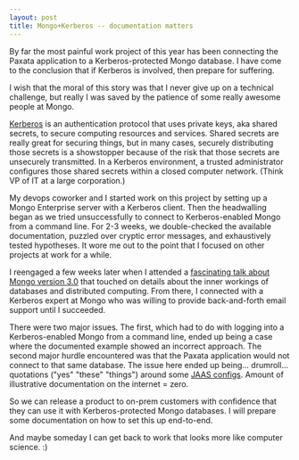 ```yaml
---
layout: post
title: Mongo+Kerberos -- documentation matters
---
```


By far the most painful work project of this year has been connecting the Paxata application to a Kerberos-protected Mongo database. I have come to the conclusion that if Kerberos is involved, then prepare for suffering.

I wish that the moral of this story was that I never give up on a technical challenge, but really I was saved by the patience of some really awesome people at Mongo. 

[Kerberos](https://en.wikipedia.org/wiki/Kerberos_(protocol)) is an authentication protocol that uses private keys, aka shared secrets, to secure computing resources and services. Shared secrets are really great for securing things, but in many cases, securely distributing those secrets is a showstopper because of the risk that those secrets are unsecurely transmitted. In a Kerberos environment, a trusted administrator configures those shared secrets within a closed computer network. (Think VP of IT at a large corporation.)

My devops coworker and I started work on this project by setting up a Mongo Enterprise server with a Kerberos client. Then the headwalling began as we tried unsuccessfully to connect to Kerberos-enabled Mongo from a command line. For 2-3 weeks, we double-checked the available documentation, puzzled over cryptic error messages, and exhaustively tested hypotheses. It wore me out to the point that I focused on other projects at work for a while.

I reengaged a few weeks later when I attended a [fascinating talk about Mongo version 3.0](http://www.meetup.com/San-Francisco-MongoDB-User-Group/events/220789385/) that touched on details about the inner workings of databases and distributed computing. From there, I connected with a Kerberos expert at Mongo who was willing to provide back-and-forth email support until I succeeded.

There were two major issues. The first, which had to do with logging into a Kerberos-enabled Mongo from a command line, ended up being a case where the documented example showed an incorrect approach. The second major hurdle encountered was that the Paxata application would not connect to that same database. The issue here ended up being... drumroll... quotations ("yes" "these" "things") around some [JAAS configs](https://en.wikipedia.org/wiki/Java_Authentication_and_Authorization_Service). Amount of illustrative documentation on the internet = zero.

So we can release a product to on-prem customers with confidence that they can use it with Kerberos-protected Mongo databases. I will prepare some documentation on how to set this up end-to-end.

And maybe someday I can get back to work that looks more like computer science. :)